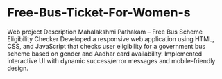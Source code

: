 # Free-Bus-Ticket-For-Women-s
Web project Description
Mahalakshmi Pathakam – Free Bus Scheme Eligibility Checker
Developed a responsive web application using HTML, CSS, and JavaScript that checks user eligibility for a government bus scheme based on gender and Aadhar card availability. Implemented interactive UI with dynamic success/error messages and mobile-friendly design.
